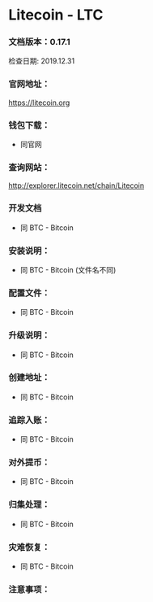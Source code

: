 # Litecoin - LTC

### 文档版本：0.17.1
检查日期: 2019.12.31

### 官网地址：
https://litecoin.org

### 钱包下载：
* 同官网

### 查询网站：
http://explorer.litecoin.net/chain/Litecoin

### 开发文档
* 同 BTC - Bitcoin

### 安装说明：
* 同 BTC - Bitcoin (文件名不同)

### 配置文件：
* 同 BTC - Bitcoin

### 升级说明：
* 同 BTC - Bitcoin

### 创建地址：
* 同 BTC - Bitcoin

### 追踪入账：
* 同 BTC - Bitcoin

### 对外提币：
* 同 BTC - Bitcoin

### 归集处理：
* 同 BTC - Bitcoin

### 灾难恢复：
* 同 BTC - Bitcoin

### 注意事项：
